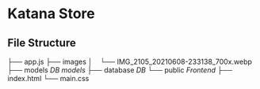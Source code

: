 # Katana Store

## File Structure

  ├── app.js
  ├── images
  │ 	  └── IMG_2105_20210608-233138_700x.webp
  ├── models *DB models*
  ├── database *DB*
  └── public *Frontend*
      ├── index.html
      └── main.css


